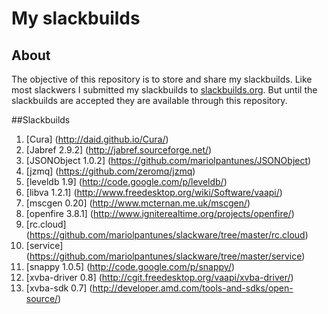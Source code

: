 # My slackbuilds
## About

The objective of this repository is to store and share my slackbuilds.
Like most slackwers I submitted my slackbuilds to [slackbuilds.org](http://slackbuilds.org/).
But until the slackbuilds are accepted they are available through this repository.

##Slackbuilds
1. [Cura] (http://daid.github.io/Cura/)
2. [Jabref 2.9.2] (http://jabref.sourceforge.net/)
3. [JSONObject 1.0.2] (https://github.com/mariolpantunes/JSONObject)
4. [jzmq] (https://github.com/zeromq/jzmq)
5. [leveldb 1.9] (http://code.google.com/p/leveldb/)
6. [libva 1.2.1] (http://www.freedesktop.org/wiki/Software/vaapi/)
7. [mscgen 0.20] (http://www.mcternan.me.uk/mscgen/)
8. [openfire 3.8.1] (http://www.igniterealtime.org/projects/openfire/)
9. [rc.cloud] (https://github.com/mariolpantunes/slackware/tree/master/rc.cloud)
10. [service] (https://github.com/mariolpantunes/slackware/tree/master/service)
11. [snappy 1.0.5] (http://code.google.com/p/snappy/)
12. [xvba-driver 0.8] (http://cgit.freedesktop.org/vaapi/xvba-driver/)
13. [xvba-sdk 0.7] (http://developer.amd.com/tools-and-sdks/open-source/)
